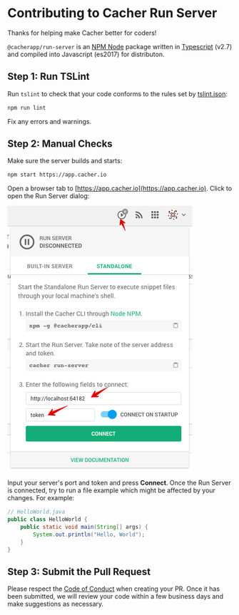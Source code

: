 Contributing to Cacher Run Server
=================================

Thanks for helping make Cacher better for coders!

`@cacherapp/run-server` is an [NPM Node](https://www.npmjs.com/) package written in 
[Typescript](https://www.typescriptlang.org/) (v2.7) and compiled into Javascript (es2017) for distributon.

## Step 1: Run TSLint

Run `tslint` to check that your code conforms to the rules set by [tslint.json](tslint.json):

```bash
npm run lint
```

Fix any errors and warnings.

## Step 2: Manual Checks

Make sure the server builds and starts:

```bash
npm start https://app.cacher.io
```

Open a browser tab to [https://app.cacher.io](https://app.cacher.io). Click to open the Run Server dialog:

![Run Server Dialog](images/run-dialog.png)

Input your server's port and token and press **Connect**. Once the Run Server is connected, try to run a file example
which might be affected by your changes. For example:

```java
// HelloWorld.java
public class HelloWorld {
    public static void main(String[] args) { 
        System.out.println("Hello, World");
    }
}
```

## Step 3: Submit the Pull Request

Please respect the [Code of Conduct](code-of-conduct.md) when creating your PR. Once it has been submitted, we will
review your code within a few business days and make suggestions as necessary. 
